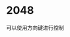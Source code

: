 <script setup>
import Numbers from '../components/Numbers.vue'
</script>

# 2048


可以使用方向键进行控制

<ClientOnly>
  <Numbers />
</ClientOnly>